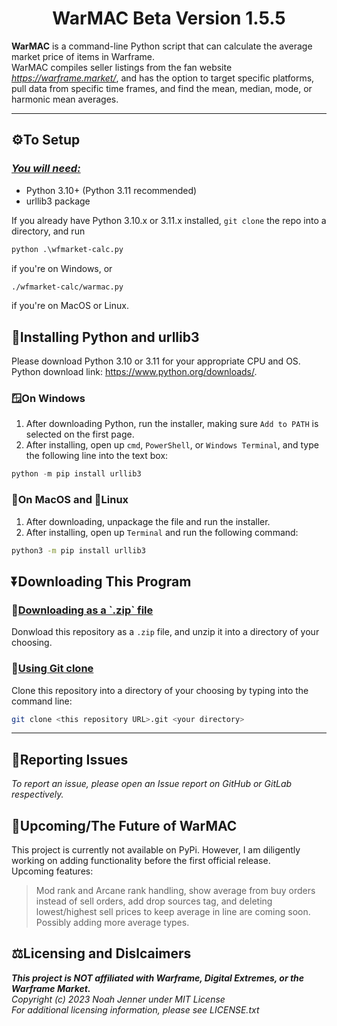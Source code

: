 
<h1 style="text-align: center;"><b>WarMAC Beta Version 1.5.5</b></h1>

**WarMAC** is a command-line Python script that can calculate the average market price of items in Warframe.  
WarMAC compiles seller listings from the fan website *<https://warframe.market/>*, and has the option to target specific platforms, pull data from specific time frames, and find the mean, median, mode, or harmonic mean averages.  

<hr>
<h2><b>⚙️To Setup</b></h2>

<h3><u><i>You will need:</i></u></h3>

* Python 3.10+ (Python 3.11 recommended)
* urllib3 package  

If you already have Python 3.10.x or 3.11.x installed, `git clone` the repo into a directory, and run

```cmd
python .\wfmarket-calc.py
```

if you're on Windows, or

```bash
./wfmarket-calc/warmac.py
```

if you're on MacOS or Linux.

<h2><b>🐍Installing Python and urllib3</b></h2>

Please download Python 3.10 or 3.11 for your appropriate CPU and OS.
Python download link: <https://www.python.org/downloads/>.

<h3>🪟On Windows</h3>

1. After downloading Python, run the installer, making sure `Add to PATH` is selected on the first page.
2. After installing, open up `cmd`, `PowerShell`, or `Windows Terminal`, and type the following line into the text box:

```PowerShell
python -m pip install urllib3
```

<h3>🍎On MacOS and 🐧Linux</h3>

1. After downloading, unpackage the file and run the installer.
2. After installing, open up `Terminal` and run the following command:

```bash
python3 -m pip install urllib3
```

<h2><b>⏬Downloading This Program</b></h2>

<h3>🎒<u>Downloading as a `.zip` file</u></h3>

Donwload this repository as a `.zip` file, and unzip it into a directory of your choosing.

<h3>🤖<u>Using Git clone</u></h3>

Clone this repository into a directory of your choosing by typing into the command line:

```bash
git clone <this repository URL>.git <your directory>
```

<hr>

<h2><b>💽Reporting Issues</b></h2>

*To report an issue, please open an Issue report on GitHub or GitLab respectively.*  

<h2><b>🔮Upcoming/The Future of WarMAC</b></h2>

This project is currently not available on PyPi. However, I am diligently working on adding functionality before the first official release.  
Upcoming features:  
> Mod rank and Arcane rank handling, show average from buy orders instead of sell orders, add drop sources tag, and deleting lowest/highest sell prices to keep average in line are coming soon. Possibly adding more average types.  

<h2><b>⚖️Licensing and Dislcaimers</b></h2>

***This project is NOT affiliated with Warframe, Digital Extremes, or the Warframe Market.***  
*Copyright (c) 2023 Noah Jenner under MIT License*  
*For additional licensing information, please see LICENSE.txt*
